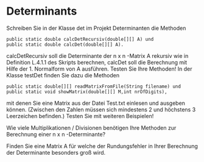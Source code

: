 # Determinants

Schreiben Sie in der Klasse det im Projekt Determinanten die Methoden 

    public static double calcDetRecursiv(double[][] A) und
    public static double calcDet(double[][] A).
    
calcDetRecursiv soll die Determinante der n x n -Matrix A rekursiv wie in Definition L.4.1.1 des Skripts berechnen, calcDet soll die Berechnung mit Hilfe der 1. Normalform von A ausführen. Testen Sie Ihre Methoden! In der Klasse testDet finden Sie dazu die Methoden

    public static double[][] readMatrixFromFile(String filename) und 
    public static void showMatrix(double[][] M,int nrOfDigits),
    
mit denen Sie eine Matrix aus der Datei Test.txt einlesen und ausgeben können. (Zwischen den Zahlen müssen sich mindestens 2 und höchstens 3 Leerzeichen befinden.) Testen Sie mit weiteren Beispielen!

Wie viele Multiplikationen / Divisionen benötigen Ihre Methoden zur Berechnung einer n x n -Determinante?

Finden Sie eine Matrix A für welche der Rundungsfehler in Ihrer Berechnung der Determinante besonders groß wird.
